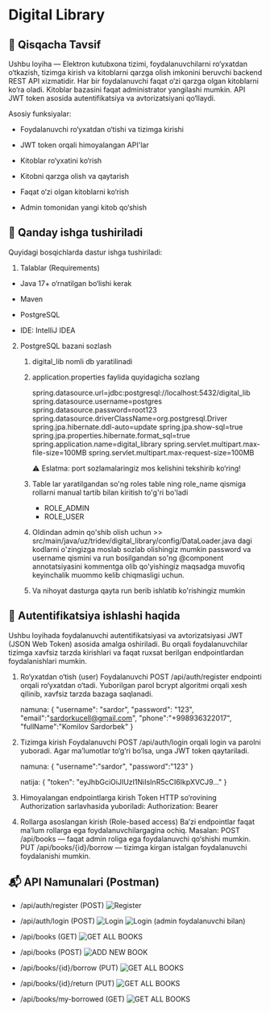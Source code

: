 # Digital Library

## 📝 Qisqacha Tavsif
Ushbu loyiha — Elektron kutubxona tizimi, foydalanuvchilarni ro‘yxatdan o‘tkazish, tizimga kirish va kitoblarni qarzga olish imkonini beruvchi backend REST API xizmatidir. Har bir foydalanuvchi faqat o‘zi qarzga olgan kitoblarni ko‘ra oladi. Kitoblar bazasini faqat administrator yangilashi mumkin. API JWT token asosida autentifikatsiya va avtorizatsiyani qo‘llaydi.

Asosiy funksiyalar:

- Foydalanuvchi ro‘yxatdan o‘tishi va tizimga kirishi

- JWT token orqali himoyalangan API'lar

- Kitoblar ro‘yxatini ko‘rish

- Kitobni qarzga olish va qaytarish

- Faqat o‘zi olgan kitoblarni ko‘rish

- Admin tomonidan yangi kitob qo‘shish


## 🚀 Qanday ishga tushiriladi
Quyidagi bosqichlarda dastur ishga tushiriladi:

1. Talablar (Requirements)
- Java 17+ o‘rnatilgan bo‘lishi kerak

- Maven 

- PostgreSQL 

- IDE: IntelliJ IDEA 

2. PostgreSQL bazani sozlash

    1. digital_lib nomli db yaratilinadi
    2. application.properties faylida quyidagicha sozlang

        spring.datasource.url=jdbc:postgresql://localhost:5432/digital_lib
        spring.datasource.username=postgres
        spring.datasource.password=root123
        spring.datasource.driverClassName=org.postgresql.Driver
        spring.jpa.hibernate.ddl-auto=update
        spring.jpa.show-sql=true
        spring.jpa.properties.hibernate.format_sql=true
        spring.application.name=digital_library
        spring.servlet.multipart.max-file-size=100MB
        spring.servlet.multipart.max-request-size=100MB

       ⚠️ Eslatma: port sozlamalaringiz mos kelishini tekshirib ko‘ring!


    3. Table lar yaratilgandan so'ng roles table ning role_name qismiga rollarni manual tartib bilan kiritish to'g'ri bo'ladi
        - ROLE_ADMIN
        - ROLE_USER

    4. Oldindan admin qo'shib olish uchun >> src/main/java/uz/tridev/digital_library/config/DataLoader.java 
        dagi kodlarni o'zingizga moslab sozlab olishingiz mumkin password va username qismini va run bosilgandan 
        so'ng @component annotatsiyasini kommentga olib qo'yishingiz maqsadga muvofiq keyinchalik muommo kelib chiqmasligi uchun.
    
    5. Va nihoyat dasturga qayta run berib ishlatib ko'rishingiz mumkin
    

## 🔐 Autentifikatsiya ishlashi haqida

Ushbu loyihada foydalanuvchi autentifikatsiyasi va avtorizatsiyasi JWT (JSON Web Token) asosida amalga oshiriladi. Bu orqali foydalanuvchilar tizimga xavfsiz tarzda kirishlari va faqat ruxsat berilgan endpointlardan foydalanishlari mumkin.

1. Ro‘yxatdan o‘tish (user)
    Foydalanuvchi POST /api/auth/register endpointi orqali ro‘yxatdan o‘tadi. Yuborilgan parol bcrypt algoritmi orqali xesh qilinib, xavfsiz tarzda bazaga saqlanadi.

    namuna:
                {
                    "username": "sardor",
                    "password": "123",
                    "email":"sardorkucell@gmail.com",
                    "phone":"+998936322017",
                    "fullName":"Komilov Sardorbek"
                }

2. Tizimga kirish
    Foydalanuvchi POST /api/auth/login orqali login va parolni yuboradi. Agar ma’lumotlar to‘g‘ri bo‘lsa, unga JWT token qaytariladi.

    namuna:
                {
                    "username":"sardor",
                    "password":"123"
                }

   natija:      {
                "token": "eyJhbGciOiJIUzI1NiIsInR5cCI6IkpXVCJ9..."
                }

3. Himoyalangan endpointlarga kirish
    Token HTTP so‘rovining Authorization sarlavhasida yuboriladi:
    Authorization: Bearer <JWT token>

4. Rollarga asoslangan kirish (Role-based access)
        Ba’zi endpointlar faqat ma’lum rollarga ega foydalanuvchilargagina ochiq. 
        Masalan:
        POST /api/books — faqat admin roliga ega foydalanuvchi qo‘shishi mumkin.
        PUT /api/books/{id}/borrow — tizimga kirgan istalgan foydalanuvchi foydalanishi mumkin.


## 📬 API Namunalari (Postman)

- /api/auth/register (POST)
![Register](screenshots/register.png)

- /api/auth/login (POST)
![Login](screenshots/login.png)
![Login (admin foydalanuvchi bilan)](screenshots/login-admin.png)

- /api/books (GET)
![GET ALL BOOKS](screenshots/getbooks.png)

- /api/books (POST)
![ADD NEW BOOK](screenshots/addbook.png)

- /api/books/{id}/borrow (PUT)
![GET ALL BOOKS](screenshots/borrowbooks.png)

- /api/books/{id}/return (PUT)
![GET ALL BOOKS](screenshots/returnbook.png)

- /api/books/my-borrowed (GET)
![GET ALL BOOKS](screenshots/myborrowedBooks.png)
